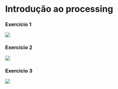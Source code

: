# Introdução ao processing
### Exercício 1
<img src="Exercicio_1/Exercicio_1.jpg">

### Exercício 2
<img src="Exercicio_2/Exercicio_2.jpg">

### Exercício 3
<img src="Exercicio_3/Exercicio_3.jpg">
 


